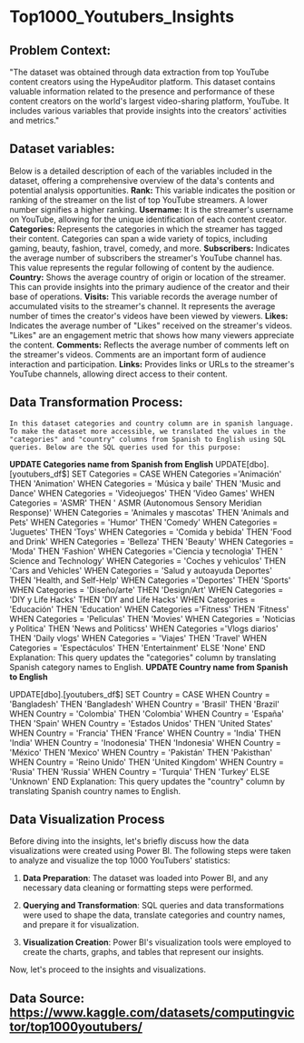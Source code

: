 # Top1000_Youtubers_Insights

## Problem Context:
"The dataset was obtained through data extraction from top YouTube content creators using the HypeAuditor platform. This dataset contains valuable information related to the presence and performance of these content creators on the world's largest video-sharing platform, YouTube. It includes various variables that provide insights into the creators' activities and metrics."

## Dataset variables:
Below is a detailed description of each of the variables included in the dataset, offering a comprehensive overview of the data's contents and potential analysis opportunities.
**Rank:** This variable indicates the position or ranking of the streamer on the list of top YouTube streamers. A lower number signifies a higher ranking.
**Username:** It is the streamer's username on YouTube, allowing for the unique identification of each content creator.
**Categories:** Represents the categories in which the streamer has tagged their content. Categories can span a wide variety of topics, including gaming, beauty, fashion, travel, comedy, and more.
**Subscribers:** Indicates the average number of subscribers the streamer's YouTube channel has. This value represents the regular following of content by the audience.
**Country:** Shows the average country of origin or location of the streamer. This can provide insights into the primary audience of the creator and their base of operations.
**Visits:** This variable records the average number of accumulated visits to the streamer's channel. It represents the average number of times the creator's videos have been viewed by viewers.
**Likes:** Indicates the average number of "Likes" received on the streamer's videos. "Likes" are an engagement metric that shows how many viewers appreciate the content.
**Comments:** Reflects the average number of comments left on the streamer's videos. Comments are an important form of audience interaction and participation.
**Links:** Provides links or URLs to the streamer's YouTube channels, allowing direct access to their content.
## Data Transformation Process:
    In this dataset categories and country column are in spanish language. To make the dataset more accessible, we translated the values in the "categories" and "country" columns from Spanish to English using SQL queries. Below are the SQL queries used for this purpose:
**UPDATE Categories name from Spanish from English**
UPDATE[dbo].[youtubers_df$]
SET Categories = 
    CASE
        WHEN Categories ='Animación' THEN 'Animation'
        WHEN Categories = 'Música y baile' THEN 'Music and Dance'
        WHEN Categories = 'Videojuegos' THEN 'Video Games'
        WHEN Categories = 'ASMR' THEN ' ASMR (Autonomous Sensory Meridian Response)'
        WHEN Categories = 'Animales y mascotas' THEN 'Animals and Pets'
		WHEN Categories = 'Humor' THEN  'Comedy'
        WHEN Categories = 'Juguetes' THEN 'Toys'
		WHEN Categories = 'Comida y bebida' THEN 'Food and Drink'
        WHEN Categories = 'Belleza' THEN 'Beauty'
		WHEN Categories =  'Moda' THEN  'Fashion'
        WHEN Categories ='Ciencia y tecnologìa' THEN ' Science and Technology'
		WHEN Categories = 'Coches y vehìculos' THEN 'Cars and Vehicles'
        WHEN Categories = 'Salud y autoayuda Deportes' THEN 'Health, and Self-Help'
		WHEN Categories ='Deportes' THEN 'Sports'
		WHEN Categories = 'Diseño/arte' THEN 'Design/Art'
        WHEN Categories = 'DIY y Life Hacks' THEN 'DIY and Life Hacks'
		WHEN Categories = 'Educación' THEN 'Education'
		WHEN Categories ='Fitness' THEN 'Fitness'
		WHEN Categories = 'Pelìculas' THEN 'Movies'
        WHEN Categories = 'Noticias y Polìtica' THEN 'News and Politicss'
		WHEN Categories ='Vlogs diarios' THEN 'Daily vlogs'
		WHEN Categories = 'Viajes'  THEN 'Travel'
        WHEN Categories = 'Espectáculos' THEN 'Entertainment'
        ELSE 'None'
		END
  Explanation: This query updates the "categories" column by translating Spanish category names to English.
  **UPDATE Country name from Spanish to English**

UPDATE[dbo].[youtubers_df$]
SET Country = 
    CASE
        WHEN Country = 'Bangladesh' THEN 'Bangladesh'
		WHEN Country = 'Brasil' THEN 'Brazil'
		WHEN Country = 'Colombia' THEN 'Colombia'
		WHEN Country = 'España' THEN 'Spain'
	    WHEN Country = 'Estados Unidos' THEN 'United States'
		WHEN Country = 'Francia' THEN 'France'
		WHEN Country = 'India' THEN 'India'
		WHEN Country = 'Inodonesia' THEN 'Indonesia'
		WHEN Country = 'México' THEN 'Mexico'
		WHEN Country = 'Pakistán' THEN 'Pakisthan'
		WHEN Country = 'Reino Unido' THEN 'United Kingdom'
		WHEN Country = 'Rusia' THEN 'Russia'
		WHEN Country = 'Turquìa' THEN 'Turkey'
	    ELSE 'Unknown'
		END
Explanation: This query updates the "country" column by translating Spanish country names to English.

## Data Visualization Process

Before diving into the insights, let's briefly discuss how the data visualizations were created using Power BI. The following steps were taken to analyze and visualize the top 1000 YouTubers' statistics:

1. **Data Preparation**: The dataset was loaded into Power BI, and any necessary data cleaning or formatting steps were performed.

2. **Querying and Transformation**: SQL queries and data transformations were used to shape the data, translate categories and country names, and prepare it for visualization.

3. **Visualization Creation**: Power BI's visualization tools were employed to create the charts, graphs, and tables that represent our insights.

Now, let's proceed to the insights and visualizations.

## Data Source: https://www.kaggle.com/datasets/computingvictor/top1000youtubers/
